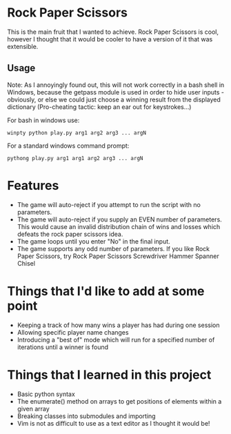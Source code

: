 # Rock Paper Scissors

This is the main fruit that I wanted to achieve. Rock Paper Scissors is cool, however I thought that it would be cooler to have a version of it that was extensible. 

## Usage
Note: As I annoyingly found out, this will not work correctly in a bash shell in Windows, because the getpass module is used in order to hide user inputs - obviously, or else we could just choose a winning result from the displayed dictionary (Pro-cheating tactic: keep an ear out for keystrokes...) 

For bash in windows use: 

    winpty python play.py arg1 arg2 arg3 ... argN

For a standard windows command prompt: 

    pythong play.py arg1 arg1 arg2 arg3 ... argN

# Features
+ The game will auto-reject if you attempt to run the script with no parameters.
+ The game will auto-reject if you supply an EVEN number of parameters. This would cause an invalid distribution chain of wins and losses which defeats the rock paper scissors idea. 
+ The game loops until you enter "No" in the final input.
+ The game supports any odd number of parameters. If you like Rock Paper Scissors, try Rock Paper Scissors Screwdriver Hammer Spanner Chisel 

# Things that I'd like to add at some point
+ Keeping a track of how many wins a player has had during one session
+ Allowing specific player name changes
+ Introducing a "best of" mode which will run for a specified number of iterations until a winner is found

# Things that I learned in this project
+ Basic python syntax
+ The enumerate() method on arrays to get positions of elements within a given array
+ Breaking classes into submodules and importing
+ Vim is not as difficult to use as a text editor as I thought it would be!
